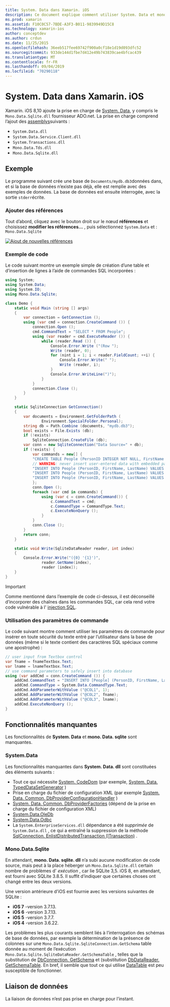 ```yaml
---
title: System. Data dans Xamarin. iOS
description: Ce document explique comment utiliser System. Data et mono. Data. sqlite. dll pour accéder aux données SQLite dans une application Xamarin. iOS.
ms.prod: xamarin
ms.assetid: F10C0C57-7BDE-A3F3-B011-9839949D15C8
ms.technology: xamarin-ios
author: conceptdev
ms.author: crdun
ms.date: 11/25/2015
ms.openlocfilehash: 36eeb517fee69742f900a0cf18e1d19d093dfc52
ms.sourcegitcommit: 933de144d1fbe7d412e49b743839cae4bfcac439
ms.translationtype: MT
ms.contentlocale: fr-FR
ms.lasthandoff: 09/04/2019
ms.locfileid: "70290118"
---
```

# <a name="systemdata-in-xamarinios"></a>System. Data dans Xamarin. iOS

Xamarin. iOS 8,10 ajoute la prise en charge de [System. Data](xref:System.Data), y compris le `Mono.Data.Sqlite.dll` fournisseur ADO.net. La prise en charge comprend l’ajout des [assemblys](~/cross-platform/internals/available-assemblies.md)suivants :

- `System.Data.dll`
- `System.Data.Service.Client.dll`
- `System.Transactions.dll`
- `Mono.Data.Tds.dll`
- `Mono.Data.Sqlite.dll`

<a name="Example" />

## <a name="example"></a>Exemple

Le programme suivant crée une base de `Documents/mydb.db3`données dans, et si la base de données n’existe pas déjà, elle est remplie avec des exemples de données. La base de données est ensuite interrogée, avec la sortie `stderr`écrite.

### <a name="add-references"></a>Ajouter des références

Tout d’abord, cliquez avec le bouton droit sur le nœud **références** et choisissez **modifier les références...** , puis sélectionnez `System.Data` et : `Mono.Data.Sqlite`

[![](system.data-images/edit-references-sml.png "Ajout de nouvelles références")](system.data-images/edit-references.png#lightbox)

### <a name="sample-code"></a>Exemple de code

Le code suivant montre un exemple simple de création d’une table et d’insertion de lignes à l’aide de commandes SQL incorporées :

```csharp
using System;
using System.Data;
using System.IO;
using Mono.Data.Sqlite;

class Demo {
    static void Main (string [] args)
    {
        var connection = GetConnection ();
        using (var cmd = connection.CreateCommand ()) {
            connection.Open ();
            cmd.CommandText = "SELECT * FROM People";
            using (var reader = cmd.ExecuteReader ()) {
                while (reader.Read ()) {
                    Console.Error.Write ("(Row ");
                    Write (reader, 0);
                    for (nint i = 1; i < reader.FieldCount; ++i) {
                        Console.Error.Write(" ");
                        Write (reader, i);
                    }
                    Console.Error.WriteLine(")");
                }
            }
            connection.Close ();
        }
    }

    static SqliteConnection GetConnection()
    {
        var documents = Environment.GetFolderPath (
                Environment.SpecialFolder.Personal);
        string db = Path.Combine (documents, "mydb.db3");
        bool exists = File.Exists (db);
        if (!exists)
            SqliteConnection.CreateFile (db);
        var conn = new SqliteConnection("Data Source=" + db);
        if (!exists) {
            var commands = new[] {
            "CREATE TABLE People (PersonID INTEGER NOT NULL, FirstName ntext, LastName ntext)",
            // WARNING: never insert user-entered data with embedded parameter values
            "INSERT INTO People (PersonID, FirstName, LastName) VALUES (1, 'First', 'Last')",
            "INSERT INTO People (PersonID, FirstName, LastName) VALUES (2, 'Dewey', 'Cheatem')",
            "INSERT INTO People (PersonID, FirstName, LastName) VALUES (3, 'And', 'How')",
            };
            conn.Open ();
            foreach (var cmd in commands) {
                using (var c = conn.CreateCommand()) {
                    c.CommandText = cmd;
                    c.CommandType = CommandType.Text;
                    c.ExecuteNonQuery ();
                }
            }
            conn.Close ();
        }
        return conn;
    }

    static void Write(SqliteDataReader reader, int index)
    {
        Console.Error.Write("({0} '{1}')",
                reader.GetName(index),
                reader [index]);
    }
}
```

> [!IMPORTANT]
> Comme mentionné dans l’exemple de code ci-dessus, il est déconseillé d’incorporer des chaînes dans les commandes SQL, car cela rend votre code vulnérable à l' [injection SQL](https://en.wikipedia.org/wiki/SQL_injection).


### <a name="using-command-parameters"></a>Utilisation des paramètres de commande

Le code suivant montre comment utiliser les paramètres de commande pour insérer en toute sécurité du texte entré par l’utilisateur dans la base de données (même si le texte contient des caractères SQL spéciaux comme une apostrophe) :

```csharp
// user input from Textbox control
var fname = fnameTextbox.Text;
var lname = lnameTextbox.Text;
// use command parameters to safely insert into database
using (var addCmd = conn.CreateCommand ()) {
    addCmd.CommandText = "INSERT INTO [People] (PersonID, FirstName, LastName) VALUES (@COL1, @COL2, @COL3)";
    addCmd.CommandType = System.Data.CommandType.Text;
    addCmd.AddParameterWithValue ("@COL1", 1);
    addCmd.AddParameterWithValue ("@COL2", fname);
    addCmd.AddParameterWithValue ("@COL3", lname);
    addCmd.ExecuteNonQuery ();
}
```

<a name="Missing_Functionality" />

## <a name="missing-functionality"></a>Fonctionnalités manquantes

Les fonctionnalités de **System. Data** et **mono. Data. sqlite** sont manquantes.

<a name="System.Data" />

### <a name="systemdata"></a>System.Data

Les fonctionnalités manquantes dans **System. Data. dll** sont constituées des éléments suivants :

- Tout ce qui nécessite [System. CodeDom](xref:System.CodeDom) (par exemple,  [System. Data. TypedDataSetGenerator](xref:System.Data.TypedDataSetGenerator) )
- Prise en charge du fichier de configuration XML (par exemple  [System. Data. Common. DbProviderConfigurationHandler](xref:System.Data.Common.DbProviderConfigurationHandler) )
- [System. Data. Common. DbProviderFactories](xref:System.Data.Common.DbProviderFactories) (dépend de la prise en charge du fichier de configuration XML)
- [System.Data.OleDb](xref:System.Data.OleDb)
- [System.Data.Odbc](xref:System.Data.Odbc)
- La `System.EnterpriseServices.dll` dépendance a été *supprimée* de `System.Data.dll` , ce qui a entraîné la suppression de la méthode [SqlConnection. EnlistDistributedTransaction (ITransaction)](xref:System.Data.SqlClient.SqlConnection.EnlistDistributedTransaction*) .


<a name="Mono.Data.Sqlite" />

### <a name="monodatasqlite"></a>Mono.Data.Sqlite

En attendant, **mono. Data. sqlite. dll** n’a subi aucune modification de code source, mais peut à la place héberger un `Mono.Data.Sqlite.dll` certain nombre de problèmes d' *exécution* , car lie SQLite 3,5. iOS 8, en attendant, est fourni avec SQLite 3.8.5. Il suffit d’indiquer que certaines choses ont changé entre les deux versions.

Une version antérieure d’iOS est fournie avec les versions suivantes de SQLite :

- **iOS 7** -version 3.7.13.
- **iOS 6** -version 3.7.13.
- **iOS 5** -version 3.7.7.
- **iOS 4** -version 3.6.22.

Les problèmes les plus courants semblent liés à l’interrogation des schémas de base de données, par exemple la détermination de la présence de colonnes sur une `Mono.Data.Sqlite.SqliteConnection.GetSchema` table donnée au moment de l’exécution `Mono.Data.Sqlite.SqliteDataReader.GetSchemaTable` , telles que la substitution de [DbConnection. GetSchema](xref:System.Data.Common.DbConnection.GetSchema) et (substitution [ DbDataReader. GetSchemaTable](xref:System.Data.Common.DbDataReader.GetSchemaTable). En bref, il semble que tout ce qui utilise [DataTable](xref:System.Data.DataTable) est peu susceptible de fonctionner.

<a name="Data_Binding" />

## <a name="data-binding"></a>Liaison de données

La liaison de données n’est pas prise en charge pour l’instant.

